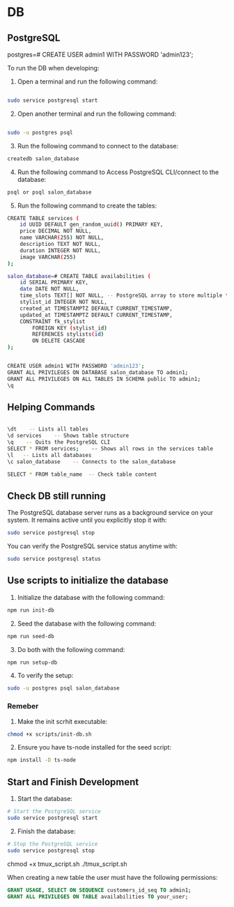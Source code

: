 # DB

## PostgreSQL

postgres=# CREATE USER admin1 WITH PASSWORD 'admin123';

To run the DB when developing:

1. Open a terminal and run the following command:

```bash

sudo service postgresql start

```

2. Open another terminal and run the following command:

```bash

sudo -u postgres psql

```

3. Run the following command to connect to the database:

```bash
createdb salon_database
```

4. Run the following command to Access PostgreSQL CLI/connect to the database:

```bash
psql or psql salon_database
```

5. Run the following command to create the tables:

```bash
CREATE TABLE services (
    id UUID DEFAULT gen_random_uuid() PRIMARY KEY,
    price DECIMAL NOT NULL,
    name VARCHAR(255) NOT NULL,
    description TEXT NOT NULL,
    duration INTEGER NOT NULL,
    image VARCHAR(255)
);

salon_database=# CREATE TABLE availabilities (
    id SERIAL PRIMARY KEY,
    date DATE NOT NULL,
    time_slots TEXT[] NOT NULL, -- PostgreSQL array to store multiple time slots
    stylist_id INTEGER NOT NULL,
    created_at TIMESTAMPTZ DEFAULT CURRENT_TIMESTAMP,
    updated_at TIMESTAMPTZ DEFAULT CURRENT_TIMESTAMP,
    CONSTRAINT fk_stylist
        FOREIGN KEY (stylist_id)
        REFERENCES stylists(id)
        ON DELETE CASCADE
);


CREATE USER admin1 WITH PASSWORD 'admin123';
GRANT ALL PRIVILEGES ON DATABASE salon_database TO admin1;
GRANT ALL PRIVILEGES ON ALL TABLES IN SCHEMA public TO admin1;
\q
```

## Helping Commands

```bash

\dt    -- Lists all tables
\d services    -- Shows table structure
\q    -- Quits the PostgreSQL CLI
SELECT * FROM services;    -- Shows all rows in the services table
\l   -- Lists all databases
\c salon_database    -- Connects to the salon_database

SELECT * FROM table_name  -- Check table content
```

## Check DB still running

The PostgreSQL database server runs as a background service on your system. It remains active until you explicitly stop it with:

```bash
sudo service postgresql stop
```

You can verify the PostgreSQL service status anytime with:

```bash
sudo service postgresql status
```

## Use scripts to initialize the database

1. Initialize the database with the following command:

```bash
npm run init-db
```

2. Seed the database with the following command:

```bash
npm run seed-db
```

3. Do both with the following command:

```bash
npm run setup-db
```

4. To verify the setup:

```bash
sudo -u postgres psql salon_database
```

### Remeber

1. Make the init scrhit executable:

```bash
chmod +x scripts/init-db.sh
```

2. Ensure you have ts-node installed for the seed script:

```bash
npm install -D ts-node
```

## Start and Finish Development

1. Start the database:

```bash
# Start the PostgreSQL service
sudo service postgresql start
```

2. Finish the database:

```bash
# Stop the PostgreSQL service
sudo service postgresql stop
```

chmod +x tmux_script.sh
./tmux_script.sh

When creating a new table the user must have the following permissions:

```sql
GRANT USAGE, SELECT ON SEQUENCE customers_id_seq TO admin1;
GRANT ALL PRIVILEGES ON TABLE availabilities TO your_user;

```
